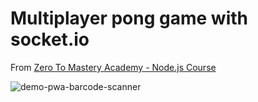 # Multiplayer pong game with socket.io

From [Zero To Mastery Academy - Node.js Course](https://zerotomastery.io/courses/learn-node-js/)

![demo-pwa-barcode-scanner](https://i.imgflip.com/7dn9ex.gif)
